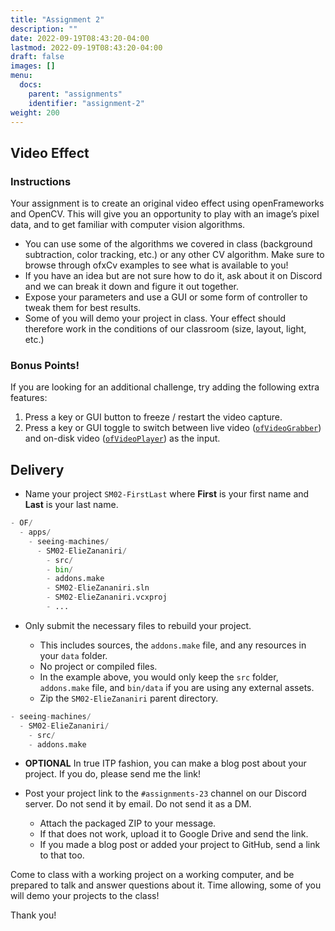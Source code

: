 ```yaml
---
title: "Assignment 2"
description: ""
date: 2022-09-19T08:43:20-04:00
lastmod: 2022-09-19T08:43:20-04:00
draft: false
images: []
menu:
  docs:
    parent: "assignments"
    identifier: "assignment-2"
weight: 200
---
```


## Video Effect

### Instructions

Your assignment is to create an original video effect using openFrameworks and OpenCV. This will give you an opportunity to play with an image’s pixel data, and to get familiar with computer vision algorithms.

* You can use some of the algorithms we covered in class (background subtraction, color tracking, etc.) or any other CV algorithm. Make sure to browse through ofxCv examples to see what is available to you!
* If you have an idea but are not sure how to do it, ask about it on Discord and we can break it down and figure it out together.
* Expose your parameters and use a GUI or some form of controller to tweak them for best results.
* Some of you will demo your project in class. Your effect should therefore work in the conditions of our classroom (size, layout, light, etc.)

### Bonus Points!

If you are looking for an additional challenge, try adding the following extra features:

1. Press a key or GUI button to freeze / restart the video capture.
1. Press a key or GUI toggle to switch between live video ([`ofVideoGrabber`](https://openframeworks.cc/documentation/video/ofVideoGrabber/)) and on-disk video ([`ofVideoPlayer`](https://openframeworks.cc/documentation/video/ofVideoPlayer/)) as the input.

## Delivery

* Name your project `SM02-FirstLast` where **First** is your first name and **Last** is your last name.

```python
- OF/
  - apps/
    - seeing-machines/
      - SM02-ElieZananiri/
        - src/
        - bin/
        - addons.make
        - SM02-ElieZananiri.sln
        - SM02-ElieZananiri.vcxproj
        - ...
```

* Only submit the necessary files to rebuild your project.

  * This includes sources, the `addons.make` file, and any resources in your `data` folder.
  * No project or compiled files.
  * In the example above, you would only keep the `src` folder, `addons.make` file, and `bin/data` if you are using any external assets.
  * Zip the `SM02-ElieZananiri` parent directory.

```python
- seeing-machines/
  - SM02-ElieZananiri/
    - src/
    - addons.make
```

* **OPTIONAL** In true ITP fashion, you can make a blog post about your project. If you do, please send me the link!

* Post your project link to the `#assignments-23` channel on our Discord server. Do not send it by email. Do not send it as a DM.

  * Attach the packaged ZIP to your message.
  * If that does not work, upload it to Google Drive and send the link.
  * If you made a blog post or added your project to GitHub, send a link to that too.

Come to class with a working project on a working computer, and be prepared to talk and answer questions about it. Time allowing, some of you will demo your projects to the class!

Thank you!
